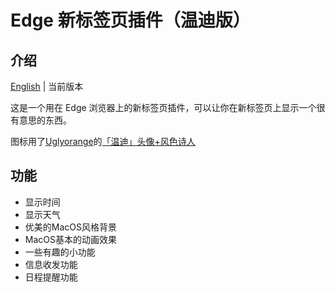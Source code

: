 # Edge 新标签页插件（温迪版）

## 介绍

[English](./readme.md) | 当前版本

这是一个用在 Edge 浏览器上的新标签页插件，可以让你在新标签页上显示一个很有意思的东西。

图标用了[Uglyorange](https://www.miyoushe.com/ys/accountCenter/postList?id=83163901)的[「温迪」头像+风色诗人](https://www.miyoushe.com/ys/article/29843610)

## 功能 

- 显示时间
- 显示天气
- 优美的MacOS风格背景
- MacOS基本的动画效果
- 一些有趣的小功能
- 信息收发功能
- 日程提醒功能